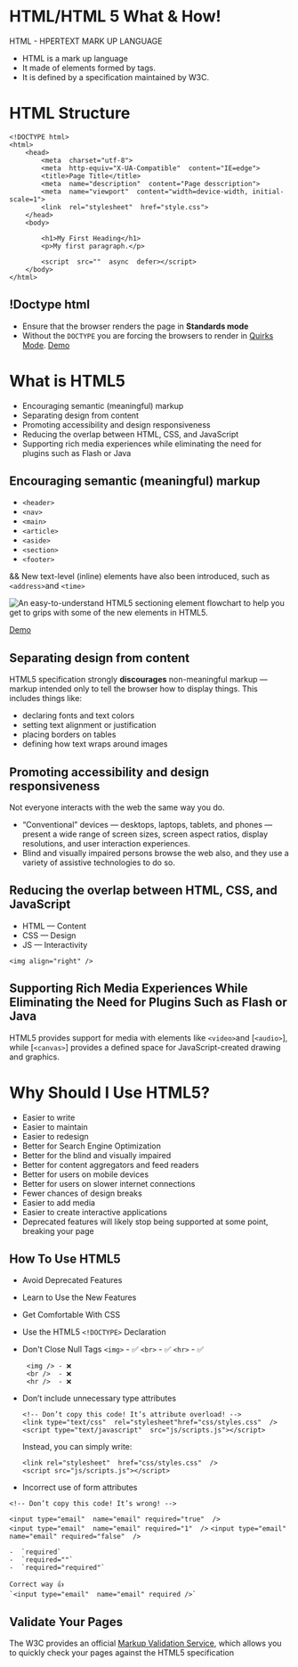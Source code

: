 # HTML/HTML 5 What & How!

  
HTML - HPERTEXT MARK UP LANGUAGE

 - HTML is a mark up language
 - It made of elements formed by tags.
 - It is defined by a specification maintained by W3C.

# HTML Structure

    <!DOCTYPE html>
    <html>
		<head>
			<meta  charset="utf-8">
			<meta  http-equiv="X-UA-Compatible"  content="IE=edge">
			<title>Page Title</title>
			<meta  name="description"  content="Page desscription">
			<meta  name="viewport"  content="width=device-width, initial-scale=1">
			<link  rel="stylesheet"  href="style.css">
		</head>
	    <body>

			<h1>My First Heading</h1>
			<p>My first paragraph.</p>
			
			<script  src=""  async  defer></script>
	    </body>
    </html>



## !Doctype html 

 - Ensure that the browser renders the page in **Standards mode**
 - Without the  `DOCTYPE`  you are forcing the browsers to render in  [Quirks Mode](http://en.wikipedia.org/wiki/Quirks_mode). [Demo](http://jkorpela.fi/quirks-mode.html#demo)

# What is HTML5

-   Encouraging semantic (meaningful) markup
-   Separating design from content
-   Promoting accessibility and design responsiveness
-   Reducing the overlap between HTML, CSS, and JavaScript
-   Supporting rich media experiences while eliminating the need for plugins such as Flash or Java


## Encouraging semantic (meaningful) markup

-   `<header>`
-   `<nav>`
-   `<main>`
-   `<article>`
-   `<aside>`
-   `<section>`
-   `<footer>`

&& 
New text-level (inline) elements have also been introduced, such as `<address>`and `<time>`

![An easy-to-understand HTML5 sectioning element flowchart to help you get to grips with some of the new elements in HTML5.](http://html5doctor.com/downloads/h5d-sectioning-flowchart.png)

[Demo](https://developer.mozilla.org/en-US/docs/Learn/HTML/Introduction_to_HTML/Document_and_website_structure)

## Separating design from content

HTML5 specification strongly  **discourages**  non-meaningful markup — markup intended only to tell the browser how to display things. This includes things like:

-   declaring fonts and text colors
-   setting text alignment or justification
-   placing borders on tables
-   defining how text wraps around images


## Promoting accessibility and design responsiveness

Not everyone interacts with the web the same way you do.

 - “Conventional” devices — desktops, laptops, tablets, and phones — present a wide range of screen sizes, screen aspect ratios, display resolutions, and user interaction experiences.
 - Blind and visually impaired persons browse the web also, and they use a variety of assistive technologies to do so.  
  

## Reducing the overlap between HTML, CSS, and JavaScript

-   HTML — Content
-   CSS — Design
-   JS — Interactivity

`<img align="right" />`

## Supporting Rich Media Experiences While Eliminating the Need for Plugins Such as Flash or Java  
  
HTML5 provides support for media with elements like `<video>`and [`<audio>`], while [`<canvas>`] provides a defined space for JavaScript-created drawing and graphics.



# Why Should I Use HTML5?
-   Easier to write
-   Easier to maintain
-   Easier to redesign
-   Better for Search Engine Optimization
-   Better for the blind and visually impaired
-   Better for content aggregators and feed readers
-   Better for users on mobile devices
-   Better for users on slower internet connections
-   Fewer chances of design breaks
-   Easier to add media
-   Easier to create interactive applications
-   Deprecated features will likely stop being supported at some point, breaking your page
 

## How To Use HTML5

 - Avoid Deprecated Features
 - Learn to Use the New Features
 - Get Comfortable With CSS
 - Use the HTML5  `<!DOCTYPE>`  Declaration
 - Don't Close Null Tags 
		`<img>`  - ✅
		`<br>`    - ✅
		`<hr>`    - ✅
		
		
		<img /> - ❌
		<br />  - ❌
		<hr />  - ❌

- Don’t include unnecessary type attributes

  `<!-- Don’t copy this code! It’s attribute overload! -->`  
  `<link type="text/css"  rel="stylesheet"href="css/styles.css"  />`  
  `<script type="text/javascript"  src="js/scripts.js"></script>`

   Instead, you can simply write:

   `<link rel="stylesheet"  href="css/styles.css"  />`  
   `<script src="js/scripts.js"></script>`

- Incorrect use of form attributes

`<!-- Don’t copy this code! It’s wrong! -->`

   `<input type="email"  name="email" required="true"  />`   
   `<input type="email"  name="email" required="1"  />`
   `<input type="email"  name="email" required="false"  />`

    -  `required`
    -  `required=""`
    -  `required="required"`

    Correct way 👍
    `<input type="email"  name="email" required />`
    
## Validate Your Pages

The W3C provides an official [Markup Validation Service](https://validator.w3.org/), which allows you to quickly check your pages against the HTML5 specification  
  
